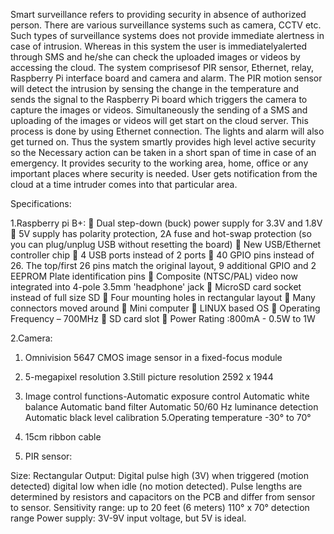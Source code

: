 Smart surveillance refers to providing security in absence of authorized person. There are various surveillance
systems such as camera, CCTV etc. Such types of surveillance systems does not provide immediate alertness in case of
intrusion. Whereas in this system the user is immediatelyalerted through SMS and he/she can check the uploaded
images or videos by accessing the cloud. The system comprisesof PIR sensor, Ethernet, relay, Raspberry Pi interface board and
camera and alarm. The PIR motion sensor will detect the intrusion by sensing the change in the temperature and sends
the signal to the Raspberry Pi board which triggers the camera to capture the images or videos. Simultaneously the sending of
a SMS and uploading of the images or videos will get start on the cloud server. This process is done by using Ethernet
connection. The lights and alarm will also get turned on. Thus the system smartly provides high level active security so the
Necessary action can be taken in a short span of time in case of an emergency. It provides security to the working area, home,
office or any important places where security is needed. User gets notification from the cloud at a time intruder comes into
that particular area.

Specifications:

1.Raspberry pi B+:
 Dual step-down (buck) power supply for 3.3V and 1.8V
 5V supply has polarity protection, 2A fuse and hot-swap protection (so you
can plug/unplug USB without resetting the board)
 New USB/Ethernet controller chip
 4 USB ports instead of 2 ports
 40 GPIO pins instead of 26. The top/first 26 pins match the original layout, 9
additional GPIO and 2 EEPROM Plate identification pins
 Composite (NTSC/PAL) video now integrated into 4-pole 3.5mm
&#39;headphone&#39; jack
 MicroSD card socket instead of full size SD
 Four mounting holes in rectangular layout
 Many connectors moved around
 Mini computer
 LINUX based OS
 Operating Frequency – 700MHz
 SD card slot
 Power Rating :800mA - 0.5W to 1W

2.Camera:
1. Omnivision 5647 CMOS image sensor in a fixed-focus module
2. 5-megapixel resolution
3.Still picture resolution 2592 x 1944
4. Image control functions-Automatic exposure control
Automatic white balance
Automatic band filter
Automatic 50/60 Hz luminance detection
Automatic black level calibration
5.Operating temperature -30° to 70°
6. 15cm ribbon cable

3. PIR sensor:

Size: Rectangular
Output: Digital pulse high (3V) when triggered (motion detected) digital low when
idle (no motion detected).
Pulse lengths are determined by resistors and capacitors on the PCB and differ
from sensor to sensor.
Sensitivity range: up to 20 feet (6 meters) 110° x 70° detection range
Power supply: 3V-9V input voltage, but 5V is ideal.


